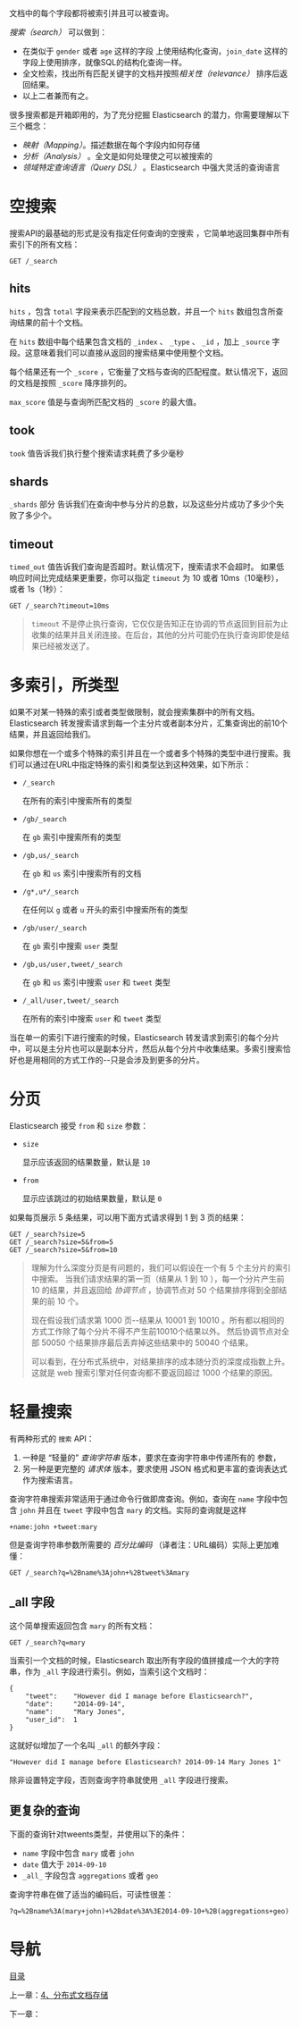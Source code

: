 文档中的每个字段都将被索引并且可以被查询。

*搜索（search）* 可以做到：

- 在类似于 `gender` 或者 `age` 这样的字段 上使用结构化查询，`join_date` 这样的字段上使用排序，就像SQL的结构化查询一样。
- 全文检索，找出所有匹配关键字的文档并按照*相关性（relevance）* 排序后返回结果。
- 以上二者兼而有之。

很多搜索都是开箱即用的，为了充分挖掘 Elasticsearch 的潜力，你需要理解以下三个概念：

- *映射（Mapping）*。描述数据在每个字段内如何存储 
- *分析（Analysis）* 。全文是如何处理使之可以被搜索的
- *领域特定查询语言（Query DSL）* 。Elasticsearch 中强大灵活的查询语言

# 空搜索

搜索API的最基础的形式是没有指定任何查询的空搜索 ，它简单地返回集群中所有索引下的所有文档：

```
GET /_search
```

## hits

`hits` ，包含 `total` 字段来表示匹配到的文档总数，并且一个 `hits` 数组包含所查询结果的前十个文档。

在 `hits` 数组中每个结果包含文档的 `_index` 、 `_type` 、 `_id` ，加上 `_source` 字段。这意味着我们可以直接从返回的搜索结果中使用整个文档。

每个结果还有一个 `_score` ，它衡量了文档与查询的匹配程度。默认情况下，返回的文档是按照 `_score` 降序排列的。

`max_score` 值是与查询所匹配文档的 `_score` 的最大值。

## took

`took` 值告诉我们执行整个搜索请求耗费了多少毫秒

## shards

`_shards` 部分 告诉我们在查询中参与分片的总数，以及这些分片成功了多少个失败了多少个。

## timeout

`timed_out` 值告诉我们查询是否超时。默认情况下，搜索请求不会超时。 如果低响应时间比完成结果更重要，你可以指定 `timeout` 为 10 或者 10ms（10毫秒），或者 1s（1秒）：

```
GET /_search?timeout=10ms
```

> `timeout` 不是停止执行查询，它仅仅是告知正在协调的节点返回到目前为止收集的结果并且关闭连接。在后台，其他的分片可能仍在执行查询即使是结果已经被发送了。

# 多索引，所类型

如果不对某一特殊的索引或者类型做限制，就会搜索集群中的所有文档。Elasticsearch 转发搜索请求到每一个主分片或者副本分片，汇集查询出的前10个结果，并且返回给我们。

如果你想在一个或多个特殊的索引并且在一个或者多个特殊的类型中进行搜索。我们可以通过在URL中指定特殊的索引和类型达到这种效果，如下所示：

- `/_search`

  在所有的索引中搜索所有的类型

- `/gb/_search`

  在 `gb` 索引中搜索所有的类型

- `/gb,us/_search`

  在 `gb` 和 `us` 索引中搜索所有的文档

- `/g*,u*/_search`

  在任何以 `g` 或者 `u` 开头的索引中搜索所有的类型

- `/gb/user/_search`

  在 `gb` 索引中搜索 `user` 类型

- `/gb,us/user,tweet/_search`

  在 `gb` 和 `us` 索引中搜索 `user` 和 `tweet` 类型

- `/_all/user,tweet/_search`

  在所有的索引中搜索 `user` 和 `tweet` 类型

当在单一的索引下进行搜索的时候，Elasticsearch 转发请求到索引的每个分片中，可以是主分片也可以是副本分片，然后从每个分片中收集结果。多索引搜索恰好也是用相同的方式工作的--只是会涉及到更多的分片。

# 分页

Elasticsearch 接受 `from` 和 `size` 参数：

- `size`

  显示应该返回的结果数量，默认是 `10`

- `from`

  显示应该跳过的初始结果数量，默认是 `0`

如果每页展示 5 条结果，可以用下面方式请求得到 1 到 3 页的结果：

```
GET /_search?size=5
GET /_search?size=5&from=5
GET /_search?size=5&from=10
```

> 理解为什么深度分页是有问题的，我们可以假设在一个有 5 个主分片的索引中搜索。 当我们请求结果的第一页（结果从 1 到 10 ），每一个分片产生前 10 的结果，并且返回给 *协调节点* ，协调节点对 50 个结果排序得到全部结果的前 10 个。
>
> 现在假设我们请求第 1000 页--结果从 10001 到 10010 。所有都以相同的方式工作除了每个分片不得不产生前10010个结果以外。 然后协调节点对全部 50050 个结果排序最后丢弃掉这些结果中的 50040 个结果。
>
> 可以看到，在分布式系统中，对结果排序的成本随分页的深度成指数上升。这就是 web 搜索引擎对任何查询都不要返回超过 1000 个结果的原因。

# 轻量搜索

有两种形式的 `搜索` API：

1. 一种是 “轻量的” *查询字符串* 版本，要求在查询字符串中传递所有的 参数，
2. 另一种是更完整的 *请求体* 版本，要求使用 JSON 格式和更丰富的查询表达式作为搜索语言。

查询字符串搜索非常适用于通过命令行做即席查询。例如，查询在 `name` 字段中包含 `john` 并且在 `tweet` 字段中包含 `mary` 的文档。实际的查询就是这样

```
+name:john +tweet:mary
```

但是查询字符串参数所需要的 *百分比编码* （译者注：URL编码）实际上更加难懂：

```
GET /_search?q=%2Bname%3Ajohn+%2Btweet%3Amary
```

## _all 字段

这个简单搜索返回包含 `mary` 的所有文档：

```
GET /_search?q=mary
```

当索引一个文档的时候，Elasticsearch 取出所有字段的值拼接成一个大的字符串，作为 `_all` 字段进行索引。例如，当索引这个文档时：

```
{
    "tweet":    "However did I manage before Elasticsearch?",
    "date":     "2014-09-14",
    "name":     "Mary Jones",
    "user_id":  1
}
```

这就好似增加了一个名叫 `_all` 的额外字段：

```
"However did I manage before Elasticsearch? 2014-09-14 Mary Jones 1"
```

除非设置特定字段，否则查询字符串就使用 `_all` 字段进行搜索。

## 更复杂的查询

下面的查询针对tweents类型，并使用以下的条件：

- `name` 字段中包含 `mary` 或者 `john`
- `date` 值大于 `2014-09-10`
- `_all_` 字段包含 `aggregations` 或者 `geo`

查询字符串在做了适当的编码后，可读性很差：

```
?q=%2Bname%3A(mary+john)+%2Bdate%3A%3E2014-09-10+%2B(aggregations+geo)
```


# 导航

[目录](README.md)

上一章：[4、分布式文档存储](4、分布式文档存储.md)

下一章：